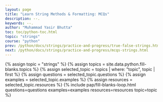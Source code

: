 ```yaml
---
layout: page
title: "Learn String Methods & Formatting: MCQs"
description: --.
keywords: --.
author: "Muhammad Yasir Bhutta"
toc: toc/python-toc.html
topic: "strings"
course: "python"
prev: /python/docs/strings/practice-and-progress/true-false-strings.html
next: /python/docs/strings/practice-and-progress/mcqs-strings.html
---
```


{% assign topic = "strings" %}
{% assign topics = site.data.python.fill-blanks.topics %}
{% assign selected_topic = topics | where: "topic", topic | first %}
{% assign questions = selected_topic.questions %}
{% assign examples = selected_topic.examples %}
{% assign resources = selected_topic.resources %}
{% include pap/fill-blanks-loop.html questions=questions examples=examples resources=resources topic=topic %}